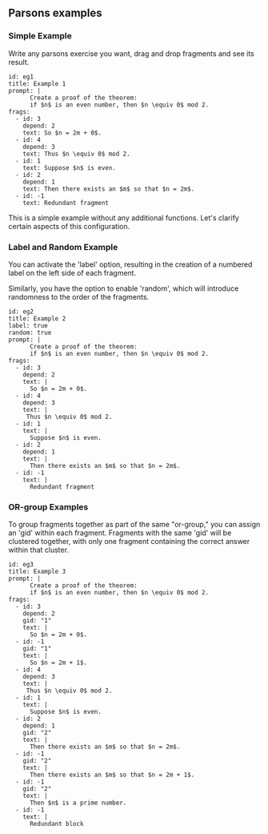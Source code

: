 ## Parsons examples

### Simple Example

Write any parsons exercise you want, drag and drop fragments and see its result.

``` parsons
id: eg1
title: Example 1
prompt: |
      Create a proof of the theorem:
      if $n$ is an even number, then $n \equiv 0$ mod 2.
frags:
  - id: 3
    depend: 2
    text: So $n = 2m + 0$.
  - id: 4
    depend: 3
    text: Thus $n \equiv 0$ mod 2.
  - id: 1
    text: Suppose $n$ is even.
  - id: 2
    depend: 1
    text: Then there exists an $m$ so that $n = 2m$.
  - id: -1
    text: Redundant fragment
```

This is a simple example without any additional functions. Let's clarify certain
aspects of this configuration.

### Label and Random Example

You can activate the 'label' option, resulting in the creation of a numbered
label on the left side of each fragment.

Similarly, you have the option to enable 'random', which will introduce
randomness to the order of the fragments.

``` parsons
id: eg2
title: Example 2
label: true
random: true
prompt: |
      Create a proof of the theorem:
      if $n$ is an even number, then $n \equiv 0$ mod 2.
frags:
  - id: 3
    depend: 2
    text: |
      So $n = 2m + 0$.
  - id: 4
    depend: 3
    text: |
     Thus $n \equiv 0$ mod 2.
  - id: 1
    text: |
      Suppose $n$ is even.
  - id: 2
    depend: 1
    text: |
      Then there exists an $m$ so that $n = 2m$.
  - id: -1
    text: |
      Redundant fragment
```

### OR-group Examples

To group fragments together as part of the same "or-group," you can assign an
'gid' within each fragment. Fragments with the same 'gid' will be clustered
together, with only one fragment containing the correct answer within that
cluster.

``` parsons
id: eg3
title: Example 3
prompt: |
      Create a proof of the theorem:
      if $n$ is an even number, then $n \equiv 0$ mod 2.
frags:
  - id: 3
    depend: 2
    gid: "1"
    text: |
      So $n = 2m + 0$.
  - id: -1
    gid: "1"
    text: |
      So $n = 2m + 1$.
  - id: 4
    depend: 3
    text: |
     Thus $n \equiv 0$ mod 2.
  - id: 1
    text: |
      Suppose $n$ is even.
  - id: 2
    depend: 1
    gid: "2"
    text: |
      Then there exists an $m$ so that $n = 2m$.
  - id: -1
    gid: "2"
    text: |
      Then there exists an $m$ so that $n = 2m + 1$.
  - id: -1
    gid: "2"
    text: |
      Then $n$ is a prime number.
  - id: -1
    text: |
      Redundant block
```

